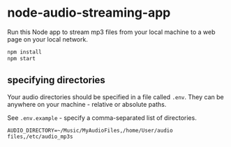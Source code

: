 # node-audio-streaming-app

Run this Node app to stream mp3 files from your local machine to a web page on your local network.

```bash
npm install
npm start
```

## specifying directories

Your audio directories should be specified in a file called `.env`. They can be anywhere on your machine - relative or absolute paths.

See `.env.example` - specify a comma-separated list of directories.

```
AUDIO_DIRECTORY=~/Music/MyAudioFiles,/home/User/audio files,/etc/audio_mp3s
```
